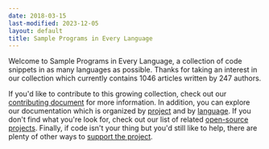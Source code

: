 ```yaml
---
date: 2018-03-15
last-modified: 2023-12-05
layout: default
title: Sample Programs in Every Language
---
```


Welcome to Sample Programs in Every Language, a collection of code snippets in as many languages as possible. Thanks for taking an interest in our collection which currently contains 1046 articles written by 247 authors.

If you'd like to contribute to this growing collection, check out our [contributing document](https://github.com/TheRenegadeCoder/sample-programs/blob/master/.github/CONTRIBUTING.md) for more information. In addition, you can explore our documentation which is organized by [project](/projects) and by [language](/languages). If you don't find what you're look for, check out our list of related [open-source projects](/related). Finally, if code isn't your thing but you'd still like to help, there are plenty of other ways to [support the project](https://therenegadecoder.com/updates/5-ways-you-can-support-the-renegade-coder/).